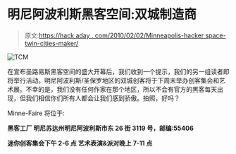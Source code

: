 # 明尼阿波利斯黑客空间:双城制造商

> 原文:[https://hack aday . com/2010/02/02/Minneapolis-hacker space-twin-cities-maker/](https://hackaday.com/2010/02/02/minneapolis-hackerspace-twin-cities-maker/)

![](../Images/36724b3fa828b339f62042ea8b74f04e.png "TCM")

在宣布圣路易斯黑客空间的盛大开幕后，我们收到一个提示，我们的另一组读者即将举行活动。明尼阿波利斯/圣保罗地区的双城创客将于下周末举办创客集会和艺术展。不幸的是，我们没有任何作家在那个地区，所以不会有官方的黑客每天出现，但我们相信你们所有人都会让我们感到骄傲。拍照，好吗？

Minne-Faire 将位于:

**黑客工厂
明尼苏达州明尼阿波利斯市东 26 街 3119 号，邮编:55406**

**迷你创客集会下午 2-6 点
艺术表演&派对晚上 7-11 点**